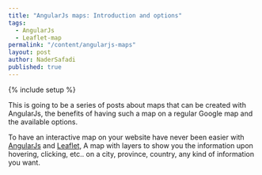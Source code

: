 ```yaml
---
title: "AngularJs maps: Introduction and options"
tags:
  - AngularJs
  - Leaflet-map
permalink: "/content/angularjs-maps"
layout: post
author: NaderSafadi
published: true
---
```


{% include setup %}

This is going to be a series of posts about maps that can be created with AngularJs,
the benefits of having such a map on a regular Google map and the available options.

To have an interactive map on your website have never been easier with [AngularJs](https://angularjs.org/) and [Leaflet](http://leafletjs.com/), 
A map with layers to show you the information upon hovering, clicking, etc..  on a city, province, country, any kind of information you want.
 
<!-- more -->



